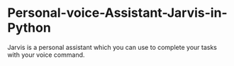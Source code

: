# Personal-voice-Assistant-Jarvis-in-Python
Jarvis is a personal assistant which you can use to complete your tasks with your voice command.

